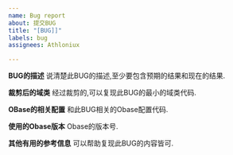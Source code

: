 ```yaml
---
name: Bug report
about: 提交BUG
title: "[BUG]]"
labels: bug
assignees: Athloniux

---
```


**BUG的描述**
说清楚此BUG的描述,至少要包含预期的结果和现在的结果.

**裁剪后的域类**
经过裁剪的,可以复现此BUG的最小的域类代码.

**OBase的相关配置**
和此BUG相关的Obase配置代码.

**使用的Obase版本**
Obase的版本号.

**其他有用的参考信息**
 可以帮助复现此BUG的内容皆可.
